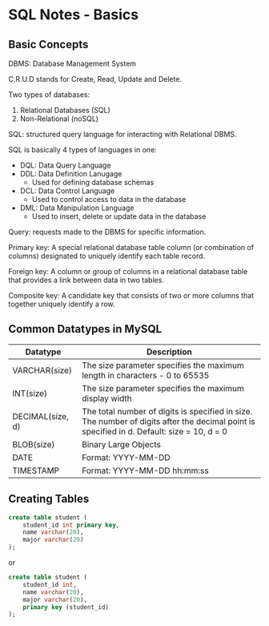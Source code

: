 # SQL Notes - Basics

## Basic Concepts

DBMS: Database Management System

C.R.U.D stands for Create, Read, Update and Delete. 

Two types of databases: 
1. Relational Databases (SQL)
2. Non-Relational (noSQL)

SQL: structured query language for interacting with Relational DBMS. 

SQL is basically 4 types of languages in one: 
- DQL: Data Query Language
- DDL: Data Definition Lanugage
  - Used for defining database schemas
- DCL: Data Control Language
  - Used to control access to data in the database
- DML: Data Manipulation Language
  - Used to insert, delete or update data in the database

Query: requests made to the DBMS for specific information. 

Primary key: A special relational database table column (or combination of columns) designated to uniquely identify each table record. 

Foreign key: A column or group of columns in a relational database table that provides a link between data in two tables. 

Composite key: A candidate key that consists of two or more columns that together uniquely identify a row.

## Common Datatypes in MySQL

| Datatype | Description |
| ---------------- | ----------- |
| VARCHAR(size) | The size parameter specifies the maximum length in characters - 0 to 65535 |
| INT(size) | The size parameter specifies the maximum display width |
| DECIMAL(size, d) | The total number of digits is specified in size. The number of digits after the decimal point is specified in d. Default: size = 10, d = 0 |
| BLOB(size) | Binary Large Objects |
| DATE | Format: YYYY-MM-DD |
| TIMESTAMP | Format: YYYY-MM-DD hh:mm:ss |

## Creating Tables

```sql
create table student (
	student_id int primary key,
	name varchar(20),
	major varchar(20)
);
```

or 

```sql
create table student (
	student_id int,
	name varchar(20),
	major varchar(20),
	primary key (student_id)
);
```





